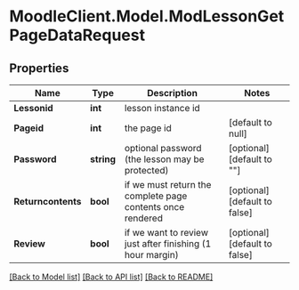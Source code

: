 # MoodleClient.Model.ModLessonGetPageDataRequest

## Properties

Name | Type | Description | Notes
------------ | ------------- | ------------- | -------------
**Lessonid** | **int** | lesson instance id | 
**Pageid** | **int** | the page id | [default to null]
**Password** | **string** | optional password (the lesson may be protected) | [optional] [default to ""]
**Returncontents** | **bool** | if we must return the complete page contents once rendered | [optional] [default to false]
**Review** | **bool** | if we want to review just after finishing (1 hour margin) | [optional] [default to false]

[[Back to Model list]](../README.md#documentation-for-models) [[Back to API list]](../README.md#documentation-for-api-endpoints) [[Back to README]](../README.md)

